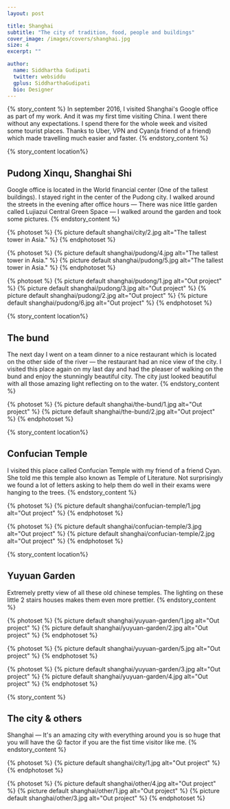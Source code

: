 ```yaml
---
layout: post

title: Shanghai
subtitle: "The city of tradition, food, people and buildings"
cover_image: /images/covers/shanghai.jpg
size: 4
excerpt: ""

author:
  name: Siddhartha Gudipati
  twitter: websiddu
  gplus: SiddharthaGudipati
  bio: Designer
---
```


{% story_content %}
In september 2016, I visited Shanghai's Google office as part of my work. And it was my first time visiting China. I went there without any expectations. I spend there for the whole week and visited some tourist places. Thanks to Uber, VPN and Cyan(a friend of a friend) which made travelling much easier and faster.
{% endstory_content %}

{% story_content location%}
## Pudong Xinqu, Shanghai Shi
Google office is located in the World financial center (One of the tallest buildings). I stayed right in the center of the Pudong city. I walked around the streets in the evening after office hours — There was nice little garden called Lujiazui Central Green Space &mdash; I walked around the garden and took some pictures.
{% endstory_content %}

{% photoset %}
  {% picture default shanghai/city/2.jpg alt="The tallest tower in Asia." %}
{% endphotoset %}

{% photoset %}
  {% picture default shanghai/pudong/4.jpg alt="The tallest tower in Asia." %}
  {% picture default shanghai/pudong/5.jpg alt="The tallest tower in Asia." %}
{% endphotoset %}

{% photoset %}
  {% picture default shanghai/pudong/1.jpg alt="Out project" %}
  {% picture default shanghai/pudong/3.jpg alt="Out project" %}
  {% picture default shanghai/pudong/2.jpg alt="Out project" %}
  {% picture default shanghai/pudong/6.jpg alt="Out project" %}
{% endphotoset %}

{% story_content location%}
## The bund
The next day I went on a team dinner to a nice restaurant which is located on the other side of the river &mdash; the restaurant had an nice view of the city. I visited this place again on my last day and had the pleaser of walking on the bund and enjoy the stunningly beautiful city. The city just looked beautiful with all those amazing light reflecting on to the water.
{% endstory_content %}

{% photoset %}
  {% picture default shanghai/the-bund/1.jpg alt="Out project" %}
  {% picture default shanghai/the-bund/2.jpg alt="Out project" %}
{% endphotoset %}

{% story_content location%}
## Confucian Temple
I visited this place called Confucian Temple with my friend of a friend Cyan. She told me this temple also known as Temple of Literature. Not surprisingly we found a lot of letters asking to help them do well in their exams were hanging to the trees.
{% endstory_content %}

{% photoset %}
  {% picture default shanghai/confucian-temple/1.jpg alt="Out project" %}
{% endphotoset %}

{% photoset %}
  {% picture default shanghai/confucian-temple/3.jpg alt="Out project" %}
  {% picture default shanghai/confucian-temple/2.jpg alt="Out project" %}
{% endphotoset %}

{% story_content location%}
## Yuyuan Garden
Extremely pretty view of all these old chinese temples. The lighting on these little 2 stairs houses makes them even more prettier.
{% endstory_content %}

{% photoset %}
  {% picture default shanghai/yuyuan-garden/1.jpg alt="Out project" %}
  {% picture default shanghai/yuyuan-garden/2.jpg alt="Out project" %}
{% endphotoset %}

{% photoset %}
  {% picture default shanghai/yuyuan-garden/5.jpg alt="Out project" %}
{% endphotoset %}

{% photoset %}
  {% picture default shanghai/yuyuan-garden/3.jpg alt="Out project" %}
  {% picture default shanghai/yuyuan-garden/4.jpg alt="Out project" %}
{% endphotoset %}

{% story_content %}
## The city & others
Shanghai &mdash; It's an amazing city with everything around you is so huge that you will have the 😲 factor if you are the fist time visitor like me.
{% endstory_content %}

{% photoset %}
  {% picture default shanghai/city/1.jpg alt="Out project" %}
{% endphotoset %}


{% photoset %}
  {% picture default shanghai/other/4.jpg alt="Out project" %}
  {% picture default shanghai/other/1.jpg alt="Out project" %}
  {% picture default shanghai/other/3.jpg alt="Out project" %}
{% endphotoset %}

